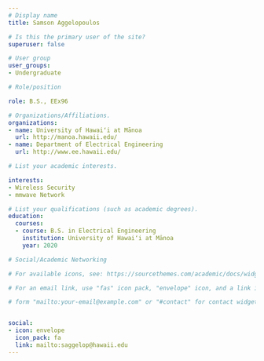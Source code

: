```yaml
---
# Display name
title: Samson Aggelopoulos

# Is this the primary user of the site?
superuser: false

# User group
user_groups:
- Undergraduate

# Role/position

role: B.S., EEx96

# Organizations/Affiliations.
organizations:
- name: University of Hawaiʻi at Mānoa
  url: http://manoa.hawaii.edu/
- name: Department of Electrical Engineering
  url: http://www.ee.hawaii.edu/

# List your academic interests.

interests:
- Wireless Security
- mmwave Network

# List your qualifications (such as academic degrees).
education:
  courses:
  - course: B.S. in Electrical Engineering
    institution: University of Hawaiʻi at Mānoa
    year: 2020

# Social/Academic Networking

# For available icons, see: https://sourcethemes.com/academic/docs/widgets/#icons

# For an email link, use "fas" icon pack, "envelope" icon, and a link in the

# form "mailto:your-email@example.com" or "#contact" for contact widget.


social:
- icon: envelope
  icon_pack: fa
  link: mailto:saggelop@hawaii.edu
---
```


